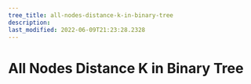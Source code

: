 ```yaml
---
tree_title: all-nodes-distance-k-in-binary-tree
description: 
last_modified: 2022-06-09T21:23:28.2328
---
```


# All Nodes Distance K in Binary Tree

